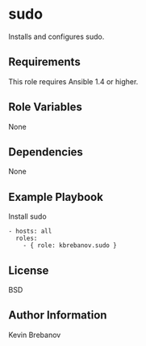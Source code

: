 sudo
====

Installs and configures sudo.

Requirements
------------

This role requires Ansible 1.4 or higher.

Role Variables
--------------

None

Dependencies
------------

None

Example Playbook
----------------

Install sudo
```
- hosts: all
  roles:
    - { role: kbrebanov.sudo }
```

License
-------

BSD

Author Information
------------------

Kevin Brebanov
